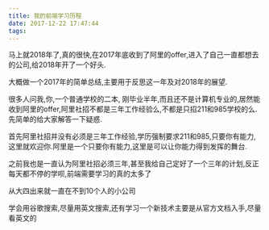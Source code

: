 ```yaml
---
title: 我的前端学习历程
date: 2017-12-22 17:47:44
tags:
---
```


马上就2018年了,真的很快,在2017年底收到了阿里的offer,进入了自己一直都想去的公司,给2018年开了一个好头.

大概做一个2017年的简单总结,主要用于反思这一年及对2018年的展望.

很多人问我,你,一个普通学校的二本, 刚毕业半年,而且还不是计算机专业的,居然能收到阿里的offer,阿里社招不都是三年工作经验么,不都是只招211和985学校的么.先简单的给大家解答一下疑惑.

首先阿里社招并没有必须是三年工作经验,学历强制要求211和985,只要你有能力,这里就欢迎你.阿里是一个只要你有能力,这里是可以让你能力得到发挥的舞台.

之前我也是一直认为阿里社招必须三年,甚至我给自己定好了一个三年的计划,反正每天都不停的学呗,前端需要学习的真的太多了

从大四出来就一直在不到10个人的小公司

学会用谷歌搜索,尽量用英文搜索,还有学习一个新技术主要是从官方文档入手,尽量看英文的
